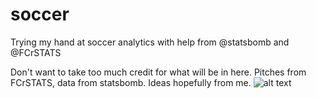 # soccer
Trying my hand at soccer analytics with help from @statsbomb and @FCrSTATS 

Don't want to take too much credit for what will be in here. Pitches from FCrSTATS, data from statsbomb. Ideas hopefully from me.
![alt text](https://raw.githubusercontent.com/statsbomb/open-data/master/img/statsbomb-logo.jpg)
